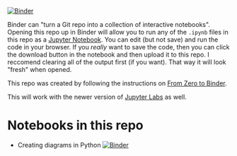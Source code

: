 [![Binder](https://mybinder.org/badge_logo.svg)](https://mybinder.org/v2/gh/jquintus/jupyter-binders/HEAD)

Binder can "turn a Git repo into a collection of interactive notebooks". Opening this repo up in Binder will allow you to run any of the `.ipynb` files in this repo as a [Jupyter Notebook](https://jupyter.org/). You can edit (but not save) and run the code in your browser. If you _really_ want to save the code, then you can click the download button in the notebook and then upload it to this repo. I reccomend clearing all of the output first (if you want). That way it will look "fresh" when opened.

This repo was created by following the instructions on [From Zero to Binder](https://github.com/alan-turing-institute/the-turing-way/blob/master/workshops/boost-research-reproducibility-binder/workshop-presentations/zero-to-binder-python.md). 

This will work with the newer version of [Jupyter Labs](https://mybinder.org/v2/gh/jquintus/jupyter-binders/HEAD?urlpath=lab) as well.

# Notebooks in this repo

* Creating diagrams in Python [![Binder](https://mybinder.org/badge_logo.svg)](https://mybinder.org/v2/gh/jquintus/jupyter-binders/HEAD?filepath=sample_diagram/sample_diagram.ipynb)

